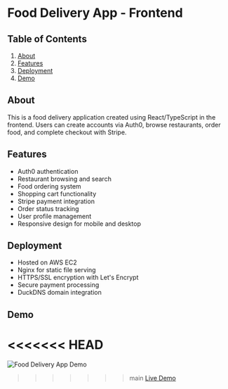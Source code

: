 # Food Delivery App - Frontend

## Table of Contents

<ol>
  <li><a href="#about">About</a></li>
  <li><a href="#features">Features</a></li>
  <li><a href="#deployment">Deployment</a></li>
  <li><a href="#demo">Demo</a></li>
</ol>

## About

This is a food delivery application created using React/TypeScript in the frontend. Users can create accounts via Auth0, browse restaurants, order food, and complete checkout with Stripe.

## Features

- Auth0 authentication
- Restaurant browsing and search
- Food ordering system
- Shopping cart functionality
- Stripe payment integration
- Order status tracking
- User profile management
- Responsive design for mobile and desktop

## Deployment

- Hosted on AWS EC2
- Nginx for static file serving
- HTTPS/SSL encryption with Let's Encrypt
- Secure payment processing
- DuckDNS domain integration

## Demo

<<<<<<< HEAD
=======
![Food Delivery App Demo](https://res.cloudinary.com/dls9pinnl/image/upload/t_chatappresize/v1716250047/desertgo_vljrlt.jpg)

>>>>>>> main
[Live Demo](https://fooddeli.duckdns.org)
